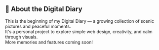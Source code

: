 ## 📖 About the Digital Diary

This is the beginning of my Digital Diary — a growing collection of scenic pictures and peaceful moments.  
It's a personal project to explore simple web design, creativity, and calm through visuals.  
More memories and features coming soon!
